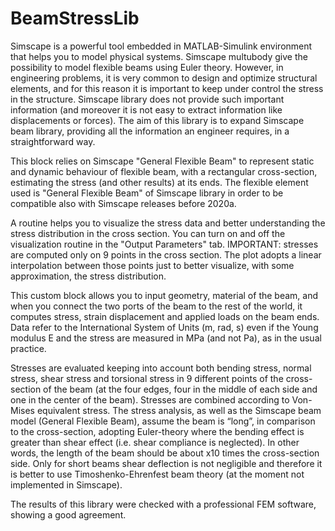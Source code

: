 # BeamStressLib
Simscape is a powerful tool embedded in MATLAB-Simulink environment that helps you to model physical systems. Simscape multubody give the possibility to model flexible beams using Euler theory. However, in engineering problems, it is very common to design and optimize structural elements, and for this reason it is important to keep under control the stress in the structure. Simscape library does not provide such important information (and moreover it is not easy to extract information like displacements or forces).
The aim of this library is to expand Simscape beam library, providing all the information an engineer requires, in a straightforward way.


This block relies on Simscape "General Flexible Beam" to represent static and dynamic behaviour of flexible beam, with a rectangular cross-section, estimating the stress (and other results) at its ends. The flexible element used is "General Flexible Beam" of Simscape library in order to be compatible also with Simscape releases before 2020a.

A routine helps you to visualize the stress data and better understanding the stress distribution in the cross section. You can turn on and off the visualization routine in the "Output Parameters" tab.
IMPORTANT: stresses are computed only on 9 points in the cross section. The plot adopts a linear interpolation between those points just to better visualize, with some approximation, the stress distribution.

This custom block allows you to input geometry, material of the beam, and when you connect the two ports of the beam to the rest of the world, it computes stress, strain displacement and applied loads on the beam ends. Data refer to the International System of Units (m, rad, s) even if the Young modulus E and the stress are measured in MPa (and not Pa), as in the usual practice.

Stresses are evaluated keeping into account both bending stress, normal stress, shear stress and torsional stress in 9 different points of the cross-section of the beam (at the four edges, four in the middle of each side and one in the center of the beam). Stresses are combined according to Von-Mises equivalent stress. The stress analysis, as well as the Simscape beam model (General Flexible Beam), assume the beam is “long”, in comparison to the cross-section, adopting Euler-theory where the bending effect is greater than shear effect (i.e. shear compliance is neglected). In other words, the length of the beam should be about x10 times the cross-section side. Only for short beams shear deflection is not negligible and therefore it is better to use Timoshenko-Ehrenfest beam theory (at the moment not implemented in Simscape).

The results of this library were checked with a professional FEM software, showing a good agreement.
